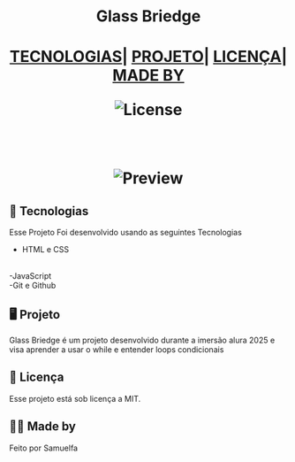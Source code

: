 <h1 align= "center">Glass Briedge<h1>


<p align="center">
</p>

<p align="center">
<a href="#tecnologias">TECNOLOGIAS</a>|
<a href="#️-projeto">PROJETO</a>|
<a href="#memo-licença">LICENÇA</a>|
<a href="#-made-by">MADE BY</a>
<p>

<p align="center">
  <img alt="License" src="https://img.shields.io/static/v1?label=license&message=MIT&color=49AA26&labelColor=000000">
</p>

<br>   

<p align="center">
<img alt="Preview" src="./Assets/Preview.png"><img>
<p>

## 🚀 Tecnologias

Esse Projeto Foi desenvolvido usando as seguintes Tecnologias

- HTML e CSS
<br>
-JavaScript
<br>
-Git e Github

## 🖥️ Projeto

Glass Briedge é um projeto desenvolvido durante a imersão alura 2025 e visa aprender a usar o while e entender loops condicionais

## :memo: Licença

Esse projeto está sob licença a MIT. 

## 👨‍💻 Made by 

Feito por Samuelfa
